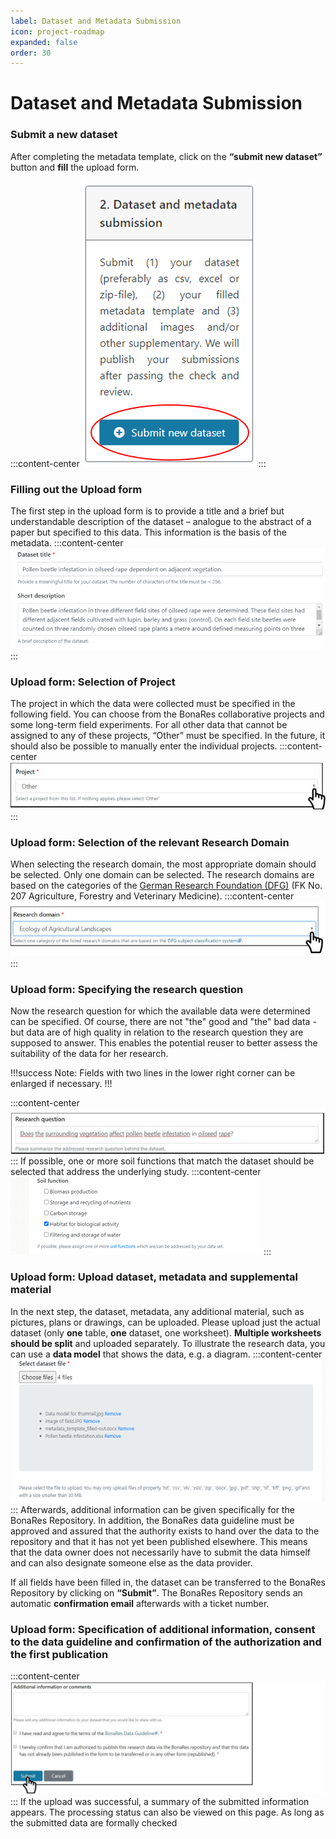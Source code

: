 ```yaml
---
label: Dataset and Metadata Submission
icon: project-roadmap
expanded: false
order: 30
---
```

# Dataset and Metadata Submission

### Submit a new dataset

After completing the metadata template, click on the **“submit new dataset”** button and **fill** the upload form.

:::content-center
![_Submit a new dataset_](/static/img/fig_submit_new_dataset.png)
:::

### Filling out the Upload form

The first step in the upload form is to provide a title and a brief but understandable description of the dataset – analogue to the abstract of a paper but specified to this data. This information is the basis of the metadata.
:::content-center
![_Upload form: Title and description of the dataset_](/static/img/fig_title_description.png)
:::

### Upload form: Selection of Project

The project in which the data were collected must be specified in the following field. You can choose from the BonaRes collaborative projects and some long-term field experiments. For all other data that cannot be assigned to any of these projects, “Other” must be specified. In the future, it should also be possible to manually enter the individual projects.
:::content-center
![_Upload form: Project_](/static/img/fig_project.png)
:::

### Upload form: Selection of the relevant Research Domain

When selecting the research domain, the most appropriate domain should be selected. Only one domain can be selected. The research domains are based on the categories of the [German Research Foundation (DFG)](https://www.dfg.de/en/dfg_profile/statutory_bodies/review_boards/subject_areas/index.jsp) (FK No. 207 Agriculture, Forestry and Veterinary Medicine).
:::content-center
![_Upload form: Selection of the relevant Research Domain_](/static/img/fig_domain.png)
:::

### Upload form: Specifying the research question

Now the research question for which the available data were determined can be specified. Of course, there are not "the" good and "the" bad data - but data are of high quality in relation to the research question they are supposed to answer. This enables the potential reuser to better assess the suitability of the data for her research.

!!!success Note:
Fields with two lines in the lower right corner can be enlarged if necessary.
!!!

:::content-center
![_Upload form: Specifying the research question_](/static/img/fig_research_question.png)
:::
If possible, one or more soil functions that match the dataset should be selected that address the underlying study.
:::content-center
![_Upload form: Selection the soil functions_](/static/img/fig_soil_functions.png)
:::

### Upload form: Upload dataset, metadata and supplemental material

In the next step, the dataset, metadata, any additional material, such as pictures, plans or drawings, can be uploaded. Please upload just the actual dataset (only **one** table, **one** dataset, one worksheet). **Multiple worksheets should be split** and uploaded separately.
To illustrate the research data, you can use a **data model** that shows the data, e.g. a diagram.
:::content-center
![__](/static/img/fig_select_dataset.png)
:::
Afterwards, additional information can be given specifically for the BonaRes Repository. In addition, the BonaRes data guideline must be approved and assured that the authority exists to hand over the data to the repository and that it has not yet been published elsewhere. This means that the data owner does not necessarily have to submit the data himself and can also designate someone else as the data provider.

If all fields have been filled in, the dataset can be transferred to the BonaRes Repository by clicking on **“Submit”**. The BonaRes Repository sends an automatic **confirmation email** afterwards with a ticket number.

### Upload form: Specification of additional information, consent to the data guideline and confirmation of the authorization and the first publication

:::content-center
![Additional Information](/static/img/fig_addtional_information.png)
:::
If the upload was successful, a summary of the submitted information appears. The processing status can also be viewed on this page. As long as the submitted data are formally checked
